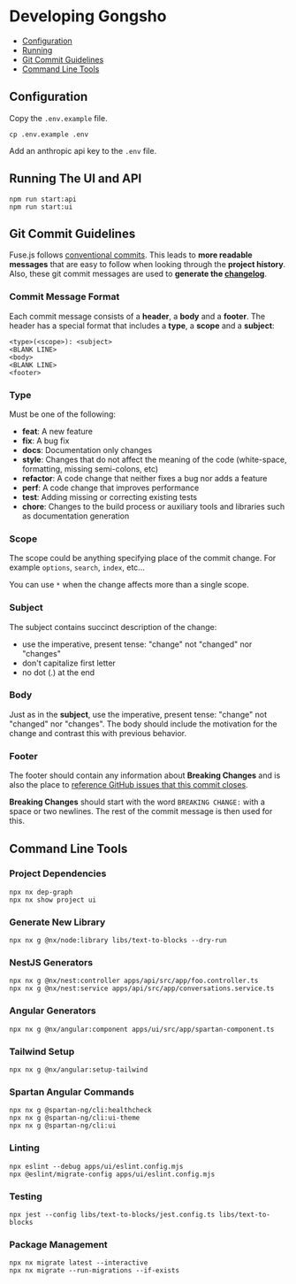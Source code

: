 # Developing Gongsho

- [Configuration](#configuration)
- [Running](#running-the-ui-and-api)
- [Git Commit Guidelines](#git-commit-guidelines)
- [Command Line Tools](#command-line-tools)

## Configuration

Copy the `.env.example` file.

```shell
cp .env.example .env
```

Add an anthropic api key to the `.env` file.

## Running The UI and API

```shell
npm run start:api
npm run start:ui
```

## Git Commit Guidelines

Fuse.js follows [conventional commits](conventional-commits). This leads to **more readable messages** that are easy to follow when looking through the **project history**. Also, these git commit messages are used to **generate the [changelog](changelog)**.

### Commit Message Format

Each commit message consists of a **header**, a **body** and a **footer**. The header has a special format that includes a **type**, a **scope** and a **subject**:

```
<type>(<scope>): <subject>
<BLANK LINE>
<body>
<BLANK LINE>
<footer>
```

### Type

Must be one of the following:

- **feat**: A new feature
- **fix**: A bug fix
- **docs**: Documentation only changes
- **style**: Changes that do not affect the meaning of the code (white-space, formatting, missing
  semi-colons, etc)
- **refactor**: A code change that neither fixes a bug nor adds a feature
- **perf**: A code change that improves performance
- **test**: Adding missing or correcting existing tests
- **chore**: Changes to the build process or auxiliary tools and libraries such as documentation
  generation

### Scope

The scope could be anything specifying place of the commit change. For example `options`,
`search`, `index`, etc...

You can use `*` when the change affects more than a single scope.

### Subject

The subject contains succinct description of the change:

- use the imperative, present tense: "change" not "changed" nor "changes"
- don't capitalize first letter
- no dot (.) at the end

### Body

Just as in the **subject**, use the imperative, present tense: "change" not "changed" nor "changes". The body should include the motivation for the change and contrast this with previous behavior.

### Footer

The footer should contain any information about **Breaking Changes** and is also the place to [reference GitHub issues that this commit closes][closing-issues].

**Breaking Changes** should start with the word `BREAKING CHANGE:` with a space or two newlines. The rest of the commit message is then used for this.

## Command Line Tools

### Project Dependencies

```shell
npx nx dep-graph
npx nx show project ui
```

### Generate New Library

```shell
npx nx g @nx/node:library libs/text-to-blocks --dry-run
```

### NestJS Generators

```shell
npx nx g @nx/nest:controller apps/api/src/app/foo.controller.ts
npx nx g @nx/nest:service apps/api/src/app/conversations.service.ts
```

### Angular Generators

```shell
npx nx g @nx/angular:component apps/ui/src/app/spartan-component.ts
```

### Tailwind Setup

```shell
npx nx g @nx/angular:setup-tailwind
```

### Spartan Angular Commands

```shell
npx nx g @spartan-ng/cli:healthcheck
npx nx g @spartan-ng/cli:ui-theme
npx nx g @spartan-ng/cli:ui
```

### Linting

```shell
npx eslint --debug apps/ui/eslint.config.mjs
npx @eslint/migrate-config apps/ui/eslint.config.mjs
```

### Testing

```shell
npx jest --config libs/text-to-blocks/jest.config.ts libs/text-to-blocks
```

### Package Management

```shell
npx nx migrate latest --interactive
npx nx migrate --run-migrations --if-exists
```

[closing-issues]: https://help.github.com/articles/closing-issues-via-commit-messages/
[conventional-commits]: https://www.conventionalcommits.org/en/v1.0.0-beta.2/
[changelog]: CHANGELOG.md
